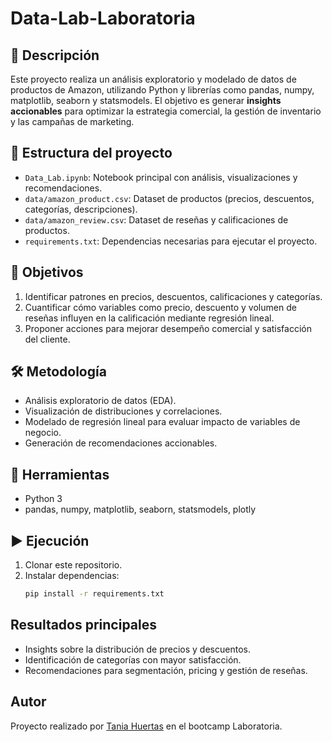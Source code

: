 # Data-Lab-Laboratoria

## 📖 Descripción
Este proyecto realiza un análisis exploratorio y modelado de datos de productos de Amazon, utilizando Python y librerías como pandas, numpy, matplotlib, seaborn y statsmodels. El objetivo es generar **insights accionables** para optimizar la estrategia comercial, la gestión de inventario y las campañas de marketing.

## 📂 Estructura del proyecto

- `Data_Lab.ipynb`: Notebook principal con análisis, visualizaciones y recomendaciones.
- `data/amazon_product.csv`: Dataset de productos (precios, descuentos, categorías, descripciones).
- `data/amazon_review.csv`: Dataset de reseñas y calificaciones de productos.
- `requirements.txt`: Dependencias necesarias para ejecutar el proyecto.

## 🎯 Objetivos

1. Identificar patrones en precios, descuentos, calificaciones y categorías.
2. Cuantificar cómo variables como precio, descuento y volumen de reseñas influyen en la calificación mediante regresión lineal.
3. Proponer acciones para mejorar desempeño comercial y satisfacción del cliente.

## 🛠️ Metodología

- Análisis exploratorio de datos (EDA).
- Visualización de distribuciones y correlaciones.
- Modelado de regresión lineal para evaluar impacto de variables de negocio.
- Generación de recomendaciones accionables.

## 🧰 Herramientas

- Python 3  
- pandas, numpy, matplotlib, seaborn, statsmodels, plotly  

## ▶️ Ejecución

1. Clonar este repositorio.  
2. Instalar dependencias:  
   ```bash
   pip install -r requirements.txt

## Resultados principales

- Insights sobre la distribución de precios y descuentos.
- Identificación de categorías con mayor satisfacción.
- Recomendaciones para segmentación, pricing y gestión de reseñas.

## Autor

Proyecto realizado por [Tania Huertas](https://github.com/taniahuertas) en el bootcamp Laboratoria.

